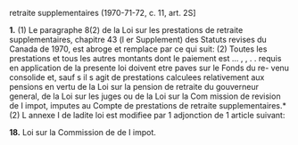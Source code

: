 retraite supplementaires
(1970-71-72, c. 11, art. 2S]

**1.** (1) Le paragraphe 8(2) de la Loi sur
les prestations de retraite supplementaires,
chapitre 43 (l er Supplement) des Statuts
revises du Canada de 1970, est abroge et
remplace par ce qui suit:
(2) Toutes les prestations et tous les
autres montants dont le paiement est
... , , . .
requis en application de la presente loi
doivent etre paves sur le Fonds du re-
venu consolide et, sauf s il s agit de
prestations calculees relativement aux
pensions en vertu de la Loi sur la pension
de retraite du gouverneur general, de la
Loi sur les juges ou de la Loi sur la Com
mission de revision de I impot, imputes
au Compte de prestations de retraite
supplementaires.*
(2) L annexe I de ladite loi est modifiee
par 1 adjonction de 1 article suivant:

**18.** Loi sur la Commission de
de I impot.
